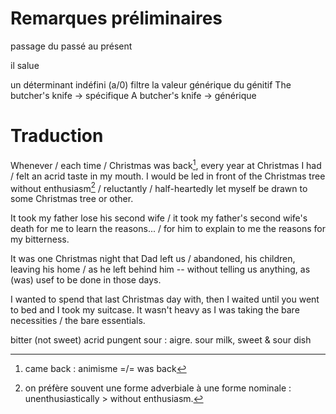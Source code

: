# Remarques préliminaires

passage du passé au présent

il salue

un déterminant indéfini (a/0) filtre la valeur générique du génitif
The butcher's knife -> spécifique
A butcher's knife -> générique

# Traduction

Whenever / each time / Christmas was back[^came back], every year at Christmas I had / felt an acrid taste in my mouth. I would be led in front of the Christmas tree without enthusiasm[^enthusiasm] / reluctantly / half-heartedly let myself be drawn to some Christmas tree or other.

It took my father lose his second wife / it took my father's second wife's death for me to learn the reasons... / for him to explain to me the reasons for my bitterness.

It was one Christmas night that Dad left us / abandoned, his children, leaving his home / as he left behind him -- without telling us anything, as (was) usef to be done in those days.

I wanted to spend that last Christmas day with, then I waited until you went to bed and I took my suitcase. It wasn't heavy as I was taking the bare necessities / the bare essentials.

[^came back]: came back : animisme =/= was back

bitter (not sweet)
acrid
pungent
sour : aigre. sour milk, sweet & sour dish

[^enthusiasm]: on préfère souvent une forme adverbiale à une forme nominale : unenthusiastically > without enthusiasm.

